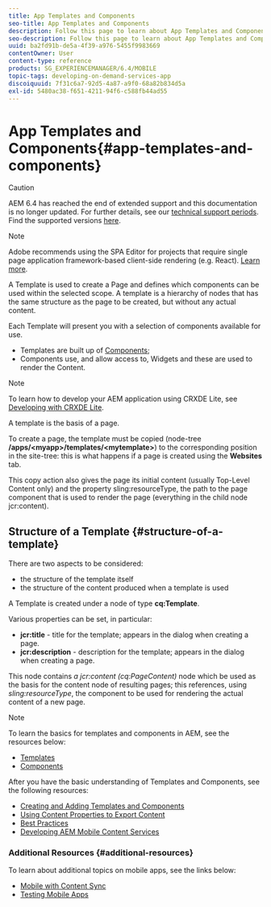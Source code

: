 ```yaml
---
title: App Templates and Components
seo-title: App Templates and Components
description: Follow this page to learn about App Templates and Components. It provides detailed information on the structure of templates.
seo-description: Follow this page to learn about App Templates and Components. It provides detailed information on the structure of templates.
uuid: ba2fd91b-de5a-4f39-a976-5455f9983669
contentOwner: User
content-type: reference
products: SG_EXPERIENCEMANAGER/6.4/MOBILE
topic-tags: developing-on-demand-services-app
discoiquuid: 7f31c6a7-92d5-4a87-a9f0-68a82b834d5a
exl-id: 5480ac38-f651-4211-94f6-c588fb44ad55
---
```

# App Templates and Components{#app-templates-and-components}

>[!CAUTION]
>
>AEM 6.4 has reached the end of extended support and this documentation is no longer updated. For further details, see our [technical support periods](https://helpx.adobe.com/support/programs/eol-matrix.html). Find the supported versions [here](https://experienceleague.adobe.com/docs/).

>[!NOTE]
>
>Adobe recommends using the SPA Editor for projects that require single page application framework-based client-side rendering (e.g. React). [Learn more](/help/sites-developing/spa-overview.md).

A Template is used to create a Page and defines which components can be used within the selected scope. A template is a hierarchy of nodes that has the same structure as the page to be created, but without any actual content.

Each Template will present you with a selection of components available for use.

* Templates are built up of [Components](/help/sites-developing/components.md);
* Components use, and allow access to, Widgets and these are used to render the Content.

>[!NOTE]
>
>To learn how to develop your AEM application using CRXDE Lite, see [Developing with CRXDE Lite](/help/sites-developing/developing-with-crxde-lite.md).

A template is the basis of a page.

To create a page, the template must be copied (node-tree **/apps/&lt;myapp&gt;/templates/&lt;mytemplate&gt;**) to the corresponding position in the site-tree: this is what happens if a page is created using the **Websites** tab.

This copy action also gives the page its initial content (usually Top-Level Content only) and the property sling:resourceType, the path to the page component that is used to render the page (everything in the child node jcr:content).

## Structure of a Template {#structure-of-a-template}

There are two aspects to be considered:

* the structure of the template itself
* the structure of the content produced when a template is used

A Template is created under a node of type **cq:Template**.

Various properties can be set, in particular:

* **jcr:title** - title for the template; appears in the dialog when creating a page.
* **jcr:description** - description for the template; appears in the dialog when creating a page.

This node contains *a jcr:content (cq:PageContent)* node which be used as the basis for the content node of resulting pages; this references, using *sling:resourceType*, the component to be used for rendering the actual content of a new page.

>[!NOTE]
>
>To learn the basics for templates and components in AEM, see the resources below:
>
>* [Templates](/help/sites-developing/templates.md)
>* [Components](/help/sites-developing/components.md)
>

After you have the basic understanding of Templates and Components, see the following resources:

* [Creating and Adding Templates and Components](/help/mobile/mobile-ondemand-app-templates.md)
* [Using Content Properties to Export Content](/help/mobile/on-demand-content-properties-exporting.md)
* [Best Practices](/help/mobile/best-practices-aem-mobile.md)
* [Developing AEM Mobile Content Services](/help/mobile/developing-content-services.md)

### Additional Resources {#additional-resources}

To learn about additional topics on mobile apps, see the links below:

* [Mobile with Content Sync](/help/mobile/mobile-ondemand-contentsync.md)
* [Testing Mobile Apps](/help/mobile/develop-mobile-apps-testing.md)
